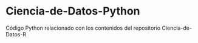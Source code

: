 # Ciencia-de-Datos-Python
Código Python relacionado con los contenidos del repositorio Ciencia-de-Datos-R
